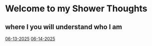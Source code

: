 # Welcome to my Shower Thoughts
## where I you will understand who I am

[06-13-2025](06-13-2025.md)
[06-14-2025](06-14-2025.md)
